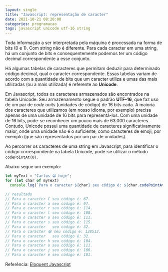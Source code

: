 ```yaml
---
layout: single
title: "Javascript: representação de caracter"
date: 2021-10-21 08:20:00
categories: programacao
tags: javascript unicode utf-16 string
---
```


Toda informação a ser interpretada pela máquina é processada na forma de bits (0 e 1). Com string não é diferente. Para cada caracter em uma string, há um conjunto de bits e consequentemente podemos ter um código decimal correspondente a esse conjunto.

Há algumas tabelas de caracteres que permitam deduzir para determinado código decimal, qual o caracter correspondente. Essas tabelas variam de acordo com a quantidade de bits que um caracter utiliza e umas das mais utilizadas (ou a mais utilizada) é referente ao **Unicode**.

Em Javascript, todos os caracteres armazenados são encontrados na tabela Unicode. Seu armazenamento segue o padrão **UTF-16**, que faz uso de um par de _code units_ (unidades de código) de 16 bits cada. A maioria dos caracteres que utilizamos (em nosso idioma, por exemplo) precisa apenas de uma unidade de 16 bits para representá-los. Com uma unidade de 16 bits, pode-se reconhecer um pouco mais de 63.000 caracteres.
Contudo, Unicode possui uma quantidade de caracteres significativamente maior, onde uma unidade não é o suficiente, como caracteres de emoji, por exemplo (que são representados por um par de unidades).

Ao percorrer os caracteres de uma string em Javascript, para identificar o código correspondente na tabela Unicode, pode-se utilizar o método `codePointAt(0)`.

Abaixo segue um exemplo:

```javascript
let myText = "Carlos 😁 hoje";
for (let char of myText)
  console.log(`Para o caracter ${char} seu código é: ${char.codePointAt(0)}.`);

// resultado
// Para o caracter C seu código é: 67.
// Para o caracter a seu código é: 97.
// Para o caracter r seu código é: 114.
// Para o caracter l seu código é: 108.
// Para o caracter o seu código é: 111.
// Para o caracter s seu código é: 115.
// Para o caracter   seu código é: 32.
// Para o caracter 😁 seu código é: 128513.
// Para o caracter   seu código é: 32.
// Para o caracter h seu código é: 104.
// Para o caracter o seu código é: 111.
// Para o caracter j seu código é: 106.
// Para o caracter e seu código é: 101.
```

Referência: [Eloquent Javascript](https://eloquentjavascript.net/)